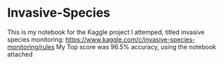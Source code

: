 # Invasive-Species
This is my notebook for the Kaggle project I attemped, titled invasive species monitoring: https://www.kaggle.com/c/invasive-species-monitoring/rules
My Top score was 96.5% accuracy, using the notebook attached
